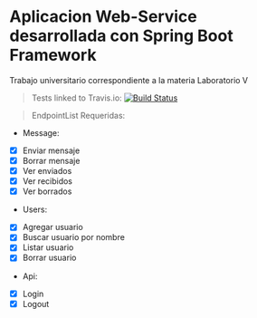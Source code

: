 # Aplicacion Web-Service desarrollada con Spring Boot Framework

Trabajo universitario correspondiente a la materia Laboratorio V

>Tests linked to Travis.io:   	[![Build Status](https://travis-ci.org/CarlosAndresTambascia/Mail.svg?branch=master)](https://travis-ci.org/CarlosAndresTambascia/Mail)


>EndpointList Requeridas:

* Message:
- [x] Enviar mensaje
- [x] Borrar mensaje
- [x] Ver enviados
- [x] Ver recibidos
- [x] Ver borrados

* Users:
- [x] Agregar usuario
- [x] Buscar usuario por nombre
- [x] Listar usuario
- [x] Borrar usuario

* Api:
- [x] Login
- [x] Logout